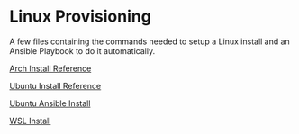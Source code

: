 # Linux Provisioning

A few files containing the commands needed to setup a Linux install and an Ansible Playbook to do it automatically.

[Arch Install Reference](reference/arch-install.md)

[Ubuntu Install Reference](reference/ubuntu-install.md)

[Ubuntu Ansible Install](ubuntu-ansible/ubuntu-ansible.md)

[WSL Install](reference/wsl-install.md)
